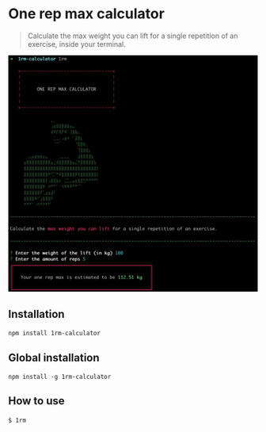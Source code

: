 # One rep max calculator
> Calculate the max weight you can lift for a single repetition of an exercise, inside your terminal.

![Preview](https://raw.githubusercontent.com/nathaliem/1rm-calculator-cli/main/.github/images/preview.png)

## Installation
````
npm install 1rm-calculator
````

## Global installation
````
npm install -g 1rm-calculator
````

## How to use
````
$ 1rm
````